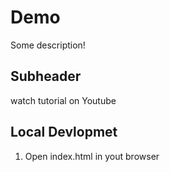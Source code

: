 # Demo

Some description!

## Subheader

watch tutorial on Youtube

## Local Devlopmet

1. Open index.html in yout browser
